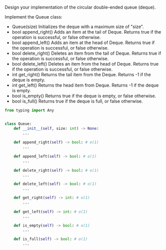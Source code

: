 Design your implementation of the circular double-ended queue (deque).

Implement the Queue class:

- Queue(size) Initializes the deque with a maximum size of "size".
- bool append_right() Adds an item at the tail of Deque. Returns true if the operation is successful, or false otherwise.
- bool append_left() Adds an item at the head of Deque. Returns true if the operation is successful, or false otherwise.
- bool delete_right() Deletes an item from the tail of Deque. Returns true if the operation is successful, or false otherwise.
- bool delete_left() Deletes an item from the head of Deque. Returns true if the operation is successful, or false otherwise.
- int get_right() Returns the tail item from the Deque. Returns -1 if the deque is empty.
- int get_left() Returns the head item from Deque. Returns -1 if the deque is empty.
- bool is_empty() Returns true if the deque is empty, or false otherwise.
- bool is_full() Returns true if the deque is full, or false otherwise.


```python
from typing import Any


class Queue:
    def __init__(self, size: int) -> None:
        ...
    
    def append_right(self) -> bool: # o(1)
        ...
    
    def append_left(self) -> bool: # o(1)
        ...
    
    def delete_right(self) -> bool: # o(1)
        ...

    def delete_left(self) -> bool: # o(1)
        ...

    def get_right(self) -> int: # o(1)
        ...
    
    def get_left(self) -> int: # o(1)
        ...

    def is_empty(self) -> bool: # o(1)
        ...

    def is_full(self) -> bool: # o(1)
        ...
```